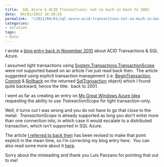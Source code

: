 ```yaml
---
title:  SQL Azure & ACID Transactions: not so much in back to 2001
date:  04/01/2011 16:20:55
permalink:  "/2011/04/01/sql-azure-acid-transactions-not-so-much-in-back-to-2001/"
categories:
- Solution
tags:
- Data
---
```

<p>I wrote a <a href="http://vincentlauzon.wordpress.com/2010/11/29/sql-azure-acid-transactions-back-to-2001/">blog entry back in November 2010</a> about ACID Transactions &amp; SQL Azure.</p>  <p>I assumed light transactions using <a href="http://msdn.microsoft.com/en-us/library/system.transactions.transactionscope.aspx">System.Transactions.TransactionScope</a> were not supported based on an article I’ve just read back then.&#160; The article suggested using explicit transaction management (i.e. <a href="http://msdn.microsoft.com/en-us/library/86773566.aspx">BeginTransaction</a>, <a href="http://msdn.microsoft.com/en-us/library/system.data.sqlclient.sqltransaction.commit.aspx">Commit</a> &amp; <a href="http://msdn.microsoft.com/en-us/library/zayx5s0h.aspx">Rollback</a> on the returned <a href="http://msdn.microsoft.com/en-us/library/system.data.sqlclient.sqltransaction.aspx">SqlTransaction</a> object) which I found quite backward, hence the title:&#160; back to 2001.</p>  <p>I went as far as creating an entry on <a href="http://www.mygreatwindowsazureidea.com/forums/34192-windows-azure-feature-voting/suggestions/1256411-support-transactionscope-for-light-transaction">My Great Windows Azure Idea</a> requesting the ability to use <em>TransactionScope</em> for light transaction-only.</p>  <p>Well, it turns out I was wrong and you do not have to go that close to the metal:&#160; <em>TransactionScope</em> is already supported as long you don’t enlist more than one connection into, in which case it would escalate to a distributed transaction, which isn’t supported in SQL Azure.</p>  <p>The article <a href="http://msdn.microsoft.com/en-us/library/ee336245.aspx#ts">I referred to back then</a> has been revised to make that point explicit in the mean time, so I’m correcting my blog entry here.&#160; You can also read some more about it <a href="http://social.technet.microsoft.com/wiki/contents/articles/handling-transactions-in-sql-azure.aspx">here</a>.</p>  <p>Sorry about the misleading and thank you Luis Panzano for pointing that out to me!</p>